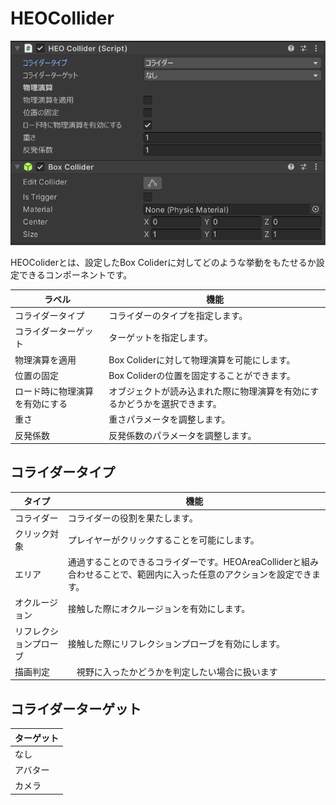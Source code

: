 # HEOCollider
![HEOCollider](img/HEOColliderJP.png)

HEOColiderとは、設定したBox Coliderに対してどのような挙動をもたせるか設定できるコンポーネントです。

| ラベル | 機能 |
| ---- | ---- |
| コライダータイプ | コライダーのタイプを指定します。 |
| コライダーターゲット | ターゲットを指定します。 |
| 物理演算を適用 | Box Coliderに対して物理演算を可能にします。 |
| 位置の固定 | Box Coliderの位置を固定することができます。 |
| ロード時に物理演算を有効にする | オブジェクトが読み込まれた際に物理演算を有効にするかどうかを選択できます。 |
| 重さ | 重さパラメータを調整します。 |
| 反発係数 | 反発係数のパラメータを調整します。 |

## コライダータイプ
| タイプ | 機能 |
| ---- | ---- |
| コライダー | コライダーの役割を果たします。 | 
| クリック対象 | プレイヤーがクリックすることを可能にします。|
| エリア | 通過することのできるコライダーです。HEOAreaColliderと組み合わせることで、範囲内に入った任意のアクションを設定できます。 | 
| オクルージョン | 接触した際にオクルージョンを有効にします。 |
| リフレクションプローブ | 接触した際にリフレクションプローブを有効にします。 |
| 描画判定 |　視野に入ったかどうかを判定したい場合に扱います  |


## コライダーターゲット
| ターゲット |
| ---- | 
| なし |
| アバター |
| カメラ |
